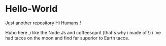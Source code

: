 # Hello-World
Just another repository
Hi Humans !

Hubo here ,i like the Node.Js and coffeescprit (that's why i made of !)
i 've had tacos on the moon and find far superior to Earth tacos.
